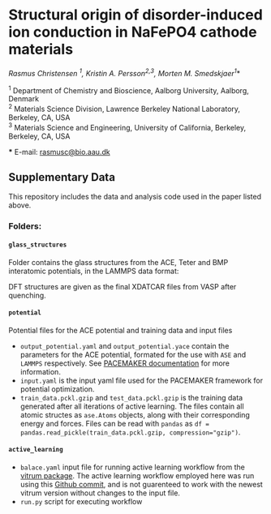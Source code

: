 
# Structural origin of disorder-induced ion conduction in NaFePO4 cathode materials

**Rasmus Christensen <sup>1*</sup>,  Kristin A. Persson<sup>2,3</sup>, Morten M. Smedskjaer<sup>1</sup>**

<sup>1</sup> Department of Chemistry and Bioscience, Aalborg University, Aalborg, Denmark  
<sup>2</sup> Materials Science Division, Lawrence Berkeley National Laboratory, Berkeley, CA, USA  
<sup>3</sup> Materials Science and Engineering, University of California, Berkeley, Berkeley, CA, USA  


**\*** E-mail: [rasmusc@bio.aau.dk](mailto:rasmusc@bio.aau.dk)


## Supplementary Data
This repository includes the data and analysis code used in the paper listed above. 

### Folders:

#### `glass_structures`
Folder contains the glass structures from the ACE, Teter and BMP interatomic potentials, in the LAMMPS data format:

DFT structures are given as the final XDATCAR files from VASP after quenching.

#### `potential`
Potential files for the ACE potential and training data and input files

- `output_potential.yaml` and `output_potential.yace` contain the parameters for the ACE potential, formated for the use with `ASE` and `LAMMPS` respectively. See [PACEMAKER documentation](https://pacemaker.readthedocs.io/en/latest/) for more information. 
- `input.yaml` is the input yaml file used for the PACEMAKER framework for potential optimization.
- `train_data.pckl.gzip` and `test_data.pckl.gzip` is the training data generated after all iterations of active learning. The files contain all atomic structes as `ase.Atoms` objects, along with their corresponding energy and forces. Files can be read with `pandas` as  `df = pandas.read_pickle(train_data.pckl.gzip, compression="gzip")`.

#### `active_learning`

 - `balace.yaml` input file for running active learning workflow from the [vitrum package](https://vitrum.readthedocs.io/en/latest/). The active learning workflow employed here was run using this [Github commit](https://github.com/R-Chr/vitrum/commit/60774c191430c3f3f3a5b014876f027bc5194d77), and is not guarenteed to work with the newest vitrum version without changes to the input file.
 - `run.py` script for executing workflow